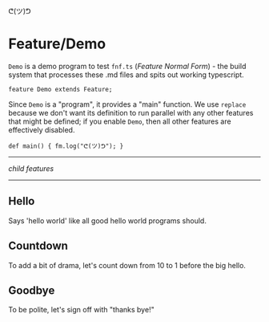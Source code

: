 ᕦ(ツ)ᕤ
# Feature/Demo

`Demo` is a demo program to test `fnf.ts` (*Feature Normal Form*) - the build system that processes these .md files and spits out working typescript.

    feature Demo extends Feature;

Since `Demo` is a "program", it provides a "main" function. We use `replace` because we don't want its definition to run parallel with any other features that might be defined; if you enable `Demo`, then all other features are effectively disabled.

    def main() { fm.log("ᕦ(ツ)ᕤ"); }


_____
*child features*
____

## Hello

Says 'hello world' like all good hello world programs should.

## Countdown

To add a bit of drama, let's count down from 10 to 1 before the big hello.

## Goodbye

To be polite, let's sign off with "thanks bye!"
